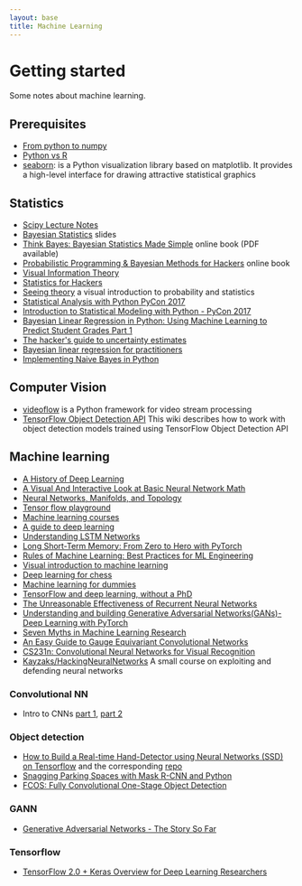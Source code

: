 ```yaml
---
layout: base
title: Machine Learning
---
```


# Getting started

Some notes about machine learning.

## Prerequisites

 - [From python to numpy](http://www.labri.fr/perso/nrougier/from-python-to-numpy/)
 - [Python vs R](https://www.dataquest.io/blog/python-vs-r/)
 - [seaborn](http://seaborn.pydata.org/): is a Python visualization library based on matplotlib. It provides a high-level interface for drawing attractive statistical graphics

## Statistics

 - [Scipy Lecture Notes](http://www.scipy-lectures.org/)
 - [Bayesian Statistics](https://www.ceremade.dauphine.fr/~xian/coursBC.pdf) slides
 - [Think Bayes: Bayesian Statistics Made Simple](http://www.greenteapress.com/thinkbayes/html/) online book (PDF available)
 - [Probabilistic Programming & Bayesian Methods for Hackers](https://camdavidsonpilon.github.io/Probabilistic-Programming-and-Bayesian-Methods-for-Hackers/) online book
 - [Visual Information Theory](https://colah.github.io/posts/2015-09-Visual-Information/)
 - [Statistics for Hackers](https://speakerdeck.com/jakevdp/statistics-for-hackers)
 - [Seeing theory](http://students.brown.edu/seeing-theory/) a visual introduction to probability and statistics
 - [Statistical Analysis with Python PyCon 2017](https://www.youtube.com/watch?v=p1IB4zWq9C8)
 - [Introduction to Statistical Modeling with Python - PyCon 2017](https://www.youtube.com/watch?v=TMmSESkhRtI)
 - [Bayesian Linear Regression in Python: Using Machine Learning to Predict Student Grades Part 1](https://towardsdatascience.com/bayesian-linear-regression-in-python-using-machine-learning-to-predict-student-grades-part-1-7d0ad817fca5)
 - [The hacker's guide to uncertainty estimates](https://erikbern.com/2018/10/08/the-hackers-guide-to-uncertainty-estimates.html)
 - [Bayesian linear regression for practitioners](https://maxhalford.github.io/blog/bayesian-linear-regression/)
 - [Implementing Naive Bayes in Python](https://sidsite.com/posts/implementing-naive-bayes-in-python/)

## Computer Vision

 - [videoflow](https://videoflow.readthedocs.io) is a Python framework for video stream processing
 - [TensorFlow Object Detection API](https://github.com/opencv/opencv/wiki/TensorFlow-Object-Detection-API) This wiki describes how to work with object detection models trained using TensorFlow Object Detection API

## Machine learning

 - [A History of Deep Learning](https://www.import.io/post/history-of-deep-learning/)
 - [A Visual And Interactive Look at Basic Neural Network Math](https://jalammar.github.io/feedforward-neural-networks-visual-interactive/)
 - [Neural Networks, Manifolds, and Topology](https://colah.github.io/posts/2014-03-NN-Manifolds-Topology/)
 - [Tensor flow playground](http://playground.tensorflow.org/)
 - [Machine learning courses](https://github.com/prakhar1989/awesome-courses#machine-learning)
 - [A guide to deep learning](http://yerevann.com/a-guide-to-deep-learning/)
 - [Understanding LSTM Networks](http://colah.github.io/posts/2015-08-Understanding-LSTMs/)
 - [Long Short-Term Memory: From Zero to Hero with PyTorch](https://blog.floydhub.com/long-short-term-memory-from-zero-to-hero-with-pytorch/)
 - [Rules of Machine Learning: Best Practices for ML Engineering](http://martin.zinkevich.org/rules_of_ml/rules_of_ml.pdf)
 - [Visual introduction to machine learning](http://www.r2d3.us/visual-intro-to-machine-learning-part-1/)
 - [Deep learning for chess](https://erikbern.com/2014/11/29/deep-learning-for-chess/) 
 - [Machine learning for dummies](https://chatbotslife.com/machine-learning-for-dummies-part-1-dbaca076ec07)
 - [TensorFlow and deep learning, without a PhD](https://codelabs.developers.google.com/codelabs/cloud-tensorflow-mnist/)
 - [The Unreasonable Effectiveness of Recurrent Neural Networks](http://karpathy.github.io/2015/05/21/rnn-effectiveness/)
 - [Understanding and building Generative Adversarial Networks(GANs)- Deep Learning with PyTorch](https://becominghuman.ai/understanding-and-building-generative-adversarial-networks-gans-8de7c1dc0e25)
 - [Seven Myths in Machine Learning Research](https://crazyoscarchang.github.io/2019/02/16/seven-myths-in-machine-learning-research/)
 - [An Easy Guide to Gauge Equivariant Convolutional Networks](https://towardsdatascience.com/an-easy-guide-to-gauge-equivariant-convolutional-networks-9366fb600b70)
 - [CS231n: Convolutional Neural Networks for Visual Recognition](http://cs231n.github.io/)
 - [Kayzaks/HackingNeuralNetworks](https://github.com/Kayzaks/HackingNeuralNetworks/) A small course on exploiting and defending neural networks

### Convolutional NN

 - Intro to CNNs [part 1](https://victorzhou.com/blog/intro-to-cnns-part-1/), [part 2](https://victorzhou.com/blog/intro-to-cnns-part-2/)

### Object detection

 - [How to Build a Real-time Hand-Detector using Neural Networks (SSD) on Tensorflow](https://medium.com/@victor.dibia/how-to-build-a-real-time-hand-detector-using-neural-networks-ssd-on-tensorflow-d6bac0e4b2ce) and the corresponding [repo](https://github.com/victordibia/handtracking)
 - [Snagging Parking Spaces with Mask R-CNN and Python](https://medium.com/@ageitgey/snagging-parking-spaces-with-mask-r-cnn-and-python-955f2231c400)
 - [FCOS: Fully Convolutional One-Stage Object Detection](https://arxiv.org/pdf/1904.01355.pdf)

### GANN

 - [Generative Adversarial Networks - The Story So Far](https://blog.floydhub.com/gans-story-so-far/)

### Tensorflow

 - [TensorFlow 2.0 + Keras Overview for Deep Learning Researchers](https://colab.research.google.com/drive/1UCJt8EYjlzCs1H1d1X0iDGYJsHKwu-NO)
